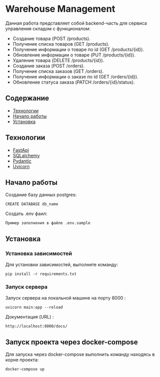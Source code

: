 # Warehouse Management
Данная работа представляет собой backend-часть для сервиса управления складом с функционалом:

- Создание товара (POST /products).
- Получение списка товаров (GET /products).
- Получение информации о товаре по id (GET /products/{id}).
- Обновление информации о товаре (PUT /products/{id}).
- Удаление товара (DELETE /products/{id}).
- Создание заказа (POST /orders).
- Получение списка заказов (GET /orders).
- Получение информации о заказе по id (GET /orders/{id}).
- Обновление статуса заказа (PATCH /orders/{id}/status).

## Содержание
- [Технологии](#технологии)
- [Начало работы](#начало-работы)
- [Установка](#установка)



## Технологии
- [FastApi](https://fastapi.tiangolo.com/)
- [SQLalchemy](https://www.sqlalchemy.org/)
- [Pydantic](https://docs.pydantic.dev/latest/)
- [Uvicorn](https://www.uvicorn.org/)


## Начало работы


Создание базу данных postgres:
```
CREATE DATABASE db_name
```
Создать .env фаил:
```
Пример заполнения в файле .env.sample
```

## Установка

### Установка зависимостей
Для установки зависимостей, выполните команду:
```
pip install -r requirements.txt
```

### Запуск сервера
Запуск сервера на локальной машине на порту 8000 :
```
uvicorn main:app --reload
```
Документация (URL) :
```
http://localhost:8000/docs/
```

## Запуск проекта через docker-compose

Для запуска через docker-compose выполнить команду находясь в корне проекта:
```
docker-compose up
```

